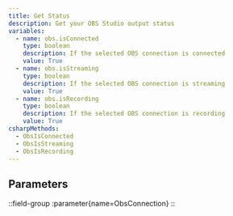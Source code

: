 ```yaml
---
title: Get Status
description: Get your OBS Studio output status
variables:
  - name: obs.isConnected
    type: boolean
    description: If the selected OBS connection is connected
    value: True
  - name: obs.isStreaming
    type: boolean
    description: If the selected OBS connection is streaming
    value: True
  - name: obs.isRecording
    type: boolean
    description: If the selected OBS connection is recording
    value: True
csharpMethods:
  - ObsIsConnected
  - ObsIsStreaming
  - ObsIsRecording
---
```


## Parameters
::field-group
  :parameter{name=ObsConnection}
::
